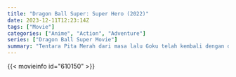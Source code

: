 ```yaml
---
title: "Dragon Ball Super: Super Hero (2022)"
date: 2023-12-11T12:23:14Z
tags: ["Movie"]
categories: ["Anime", "Action", "Adventure"]
series: ["Dragon Ball Super Movie"]
summary: "Tentara Pita Merah dari masa lalu Goku telah kembali dengan dua android baru untuk menantang dia dan teman-temannya."
---
```



<mux-player stream-type="on-demand"
src="https://kp3d-my.sharepoint.com/personal/ryoo_kp3d_onmicrosoft_com/_layouts/15/download.aspx?share=Ea0GOKSnkSBGhZEkPeLsM8cBf2akBcRuar2gcG79wPp67A" prefer-playback="mse" controls>

</mux-player>


{{< movieinfo id="610150" >}}

<script src="https://cdn.jsdelivr.net/npm/@mux/mux-player"></script>

 <script type="application/ld+json ">
{
"@context": "https://schema.org/",
"@type": "VideoObject",
"name": "Dragon Ball Super: Super Hero",
"contentUrl": "https://stream.mux.com/KepNHKSR8cLzFcWpUoGgEQQJtw5F026BvB4EsYeFD02UI.m3u8",
"thumbnailUrl": "https://www.themoviedb.org/t/p/original/cugmVwK0N4aAcLibelKN5jWDXSx.jpg?width=314&fit_mode=preserve&time=25",
"uploadDate": "2023-12-11T12:23:14Z",
}

</script>